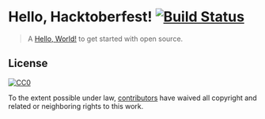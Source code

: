 # Hello, Hacktoberfest! [![Build Status](https://travis-ci.com/ouluwebdev/hello-hacktoberfest.svg?branch=master)](https://travis-ci.com/ouluwebdev/hello-hacktoberfest)

> A [Hello, World!](https://en.wikipedia.org/wiki/%22Hello,_World!%22_program) to get started with open source.

## License

[![CC0](http://mirrors.creativecommons.org/presskit/buttons/88x31/svg/cc-zero.svg)](https://creativecommons.org/publicdomain/zero/1.0/)

To the extent possible under law, [contributors](https://github.com/ouluwebdev/hello-hacktoberfest/graphs/contributors) have waived all copyright and related or neighboring rights to this work.
